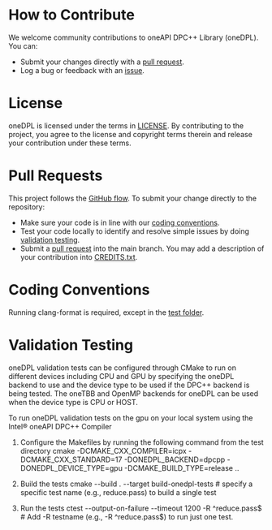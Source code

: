 # How to Contribute

We welcome community contributions to oneAPI DPC++ Library (oneDPL). You can:

- Submit your changes directly with a [pull request](https://github.com/oneapi-src/oneDPL/pulls).
- Log a bug or feedback with an [issue](https://github.com/oneapi-src/oneDPL/issues).

# License

oneDPL is licensed under the terms in [LICENSE](https://github.com/oneapi-src/oneDPL/blob/release_oneDPL/licensing/LICENSE.txt).
By contributing to the project, you agree to the license and copyright terms therein and
release your contribution under these terms.

# Pull Requests

This project follows the
[GitHub flow](https://guides.github.com/introduction/flow/index.html). To submit
your change directly to the repository:

- Make sure your code is in line with our
  [coding conventions](#coding-conventions).
- Test your code locally to identify and resolve simple issues by doing
  [validation testing](#validation-testing).
- Submit a
  [pull request](https://docs.github.com/en/free-pro-team@latest/github/collaborating-with-issues-and-pull-requests/creating-a-pull-request) into the
  main branch. You may add a description of your contribution into [CREDITS.txt](https://github.com/oneapi-src/oneDPL/blob/main/CREDITS.txt).

# Coding Conventions

Running clang-format is required, except in the [test folder](https://github.com/oneapi-src/oneDPL/tree/main/test).

# Validation Testing

oneDPL validation tests can be configured through CMake to run on different devices including CPU and GPU by specifying the oneDPL backend to use and
the device type to be used if the DPC++ backend is being tested. The oneTBB and OpenMP backends for oneDPL can be used when the device type is CPU or HOST.

To run oneDPL validation tests on the gpu on your local system using the Intel® oneAPI DPC++ Compiler 

1. Configure the Makefiles by running the following command from the test directory
cmake -DCMAKE_CXX_COMPILER=icpx -DCMAKE_CXX_STANDARD=17 -DONEDPL_BACKEND=dpcpp
-DONEDPL_DEVICE_TYPE=gpu -DCMAKE_BUILD_TYPE=release ..

2. Build the tests
cmake --build . --target build-onedpl-tests # specify a specific test name (e.g., reduce.pass) to build a single test

3. Run the tests
ctest --output-on-failure --timeout 1200 -R ^reduce.pass$ # Add -R testname (e.g., -R ^reduce.pass$) to run just one test.

